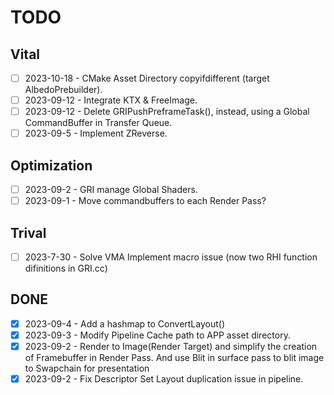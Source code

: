 # TODO
## Vital
- [ ] 2023-10-18 - CMake Asset Directory copyifdifferent (target AlbedoPrebuilder).
- [ ] 2023-09-12 - Integrate KTX & FreeImage.
- [ ] 2023-09-12 - Delete GRIPushPreframeTask(), instead, using a Global CommandBuffer in Transfer Queue.
- [ ] 2023-09-5  - Implement ZReverse.

## Optimization
- [ ] 2023-09-2  - GRI manage Global Shaders.
- [ ] 2023-09-1  - Move commandbuffers to each Render Pass?

## Trival
- [ ] 2023-7-30 - Solve VMA Implement macro issue (now two RHI function difinitions in GRI.cc)

## DONE
- [X] 2023-09-4  - Add a hashmap to ConvertLayout()
- [X] 2023-09-3  - Modify Pipeline Cache path to APP asset directory.
- [X] 2023-09-2  - Render to Image(Render Target) and simplify the creation of Framebuffer in Render Pass. And use Blit in surface pass to blit image to Swapchain for presentation
- [X] 2023-09-2  - Fix Descriptor Set Layout duplication issue in pipeline.